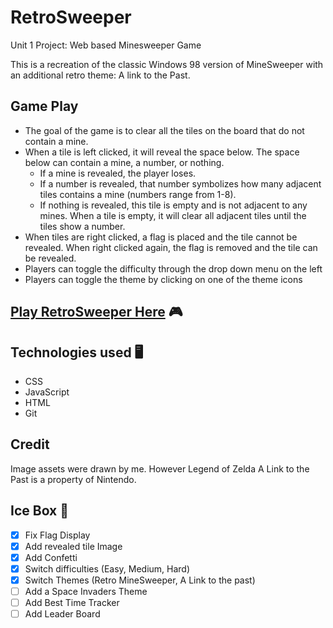 # RetroSweeper
Unit 1 Project: Web based Minesweeper Game


This is a recreation of the classic Windows 98 version of MineSweeper with an additional
retro theme: A link to the Past.


## Game Play
- The goal of the game is to clear all the tiles on the board that do not contain a mine.
- When a tile is left clicked, it will reveal the space below. The space below can contain a mine, a number, or nothing.
  - If a mine is revealed, the player loses.
  - If a number is revealed, that number symbolizes how many adjacent tiles contains a mine (numbers range from 1-8).
  - If nothing is revealed, this tile is empty and is not adjacent to any mines. When a tile is empty, it will clear all adjacent tiles until the tiles show a number.
- When tiles are right clicked, a flag is placed and the tile cannot be revealed. When right clicked again, the flag is removed and the tile can be revealed.
- Players can toggle the difficulty through the drop down menu on the left
- Players can toggle the theme by clicking on one of the theme icons

## [Play RetroSweeper Here](https://michellelinares-minesweeper.netlify.app/) 🎮

## Technologies used 🖥
- CSS
- JavaScript
- HTML
- Git
## Credit
  Image assets were drawn by me. However Legend of Zelda A Link to the Past is a property of Nintendo.


## Ice Box 🧊
- [x] Fix Flag Display
- [x] Add revealed tile Image
- [x] Add Confetti
- [x] Switch difficulties (Easy, Medium, Hard)
- [x] Switch Themes (Retro MineSweeper, A Link to the past)
- [ ] Add a Space Invaders Theme
- [ ] Add Best Time Tracker
- [ ] Add Leader Board